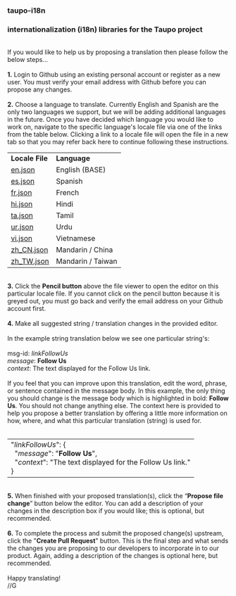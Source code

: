 ### taupo-i18n
### internationalization (i18n) libraries for the Taupo project
<br>
If you would like to help us by proposing a translation then please follow the below steps...<br>
<br>
<b>1.</b> Login to Github using an existing personal account or register as a new user. You must verify your email address with Github before you can propose any changes.<br>
<br>
<b>2.</b> Choose a language to translate. Currently English and Spanish are the only two languages we support, but we will be adding additional languages in the future. Once you have decided which language you would like to work on, navigate to the specific language's locale file via one of the links from the table below. Clicking a link to a locale file will open the file in a new tab so that you may refer back here to continue following these instructions.<br>
<table>
<tr><td><b>Locale File</b></td><td><b>Language</b></td></tr>
<tr><td><a href="https://github.com/triune/taupo-i18n/blob/master/en.json" target="_blank">en.json</a></td><td>English (BASE)</td></tr>
<tr><td><a href="https://github.com/triune/taupo-i18n/blob/master/es.json" target="_blank">es.json</a></td><td>Spanish</td></tr>
<tr><td><a href="https://github.com/triune/taupo-i18n/blob/master/fr.json" target="_blank">fr.json</a></td><td>French</td></tr>
<tr><td><a href="https://github.com/triune/taupo-i18n/blob/master/hi.json" target="_blank">hi.json</a></td><td>Hindi</td></tr>
<tr><td><a href="https://github.com/triune/taupo-i18n/blob/master/ta.json" target="_blank">ta.json</a></td><td>Tamil</td></tr>
<tr><td><a href="https://github.com/triune/taupo-i18n/blob/master/ur.json" target="_blank">ur.json</a></td><td>Urdu</td></tr>
<tr><td><a href="https://github.com/triune/taupo-i18n/blob/master/vi.json" target="_blank">vi.json</a></td><td>Vietnamese</td></tr>
<tr><td><a href="https://github.com/triune/taupo-i18n/blob/master/zh_CN.json" target="_blank">zh_CN.json</a></td><td>Mandarin / China</td></tr>
<tr><td><a href="https://github.com/triune/taupo-i18n/blob/master/zh_TW.json" target="_blank">zh_TW.json</a></td><td>Mandarin / Taiwan</td></tr>
</table>
<br>
<b>3.</b> Click the <b>Pencil button</b> above the file viewer to open the editor on this particular locale file. If you cannot click on the pencil button because it is greyed out, you must go back and verify the email address on your Github account first.<br>
<br>
<b>4.</b> Make all suggested string / translation changes in the provided editor.<br>
<br>
In the example string translation below we see one particular string's:<br>
<br>
msg-id: <i>linkFollowUs</i><br>
<i>message</i>: <b>Follow Us</b><br>
<i>context</i>: The text displayed for the Follow Us link.<br>
<br>
If you feel that you can improve upon this translation, edit the word, phrase, or sentence contained in the message body. In this example, the only thing you should change is the message body which is highlighted in bold: <b>Follow Us</b>. You should not change anything else. The context here is provided to help you propose a better translation by offering a little more information on how, where, and what this particular translation (string) is used for.<br>
<br>
<table><tr><td>
"<i>linkFollowUs</i>": {<br>
&nbsp;&nbsp;"<i>message</i>": "<b>Follow Us</b>",<br>
&nbsp;&nbsp;"<i>context</i>": "The text displayed for the Follow Us link."<br>
}</td></tr></table>
<br>
<b>5.</b> When finished with your proposed translation(s), click the “<b>Propose file change</b>” button below the editor. You can add a description of your changes in the description box if you would like;  this is optional, but recommended.<br>
<br>
<b>6.</b> To complete the process and submit the proposed change(s) upstream, click the "<b>Create Pull Request</b>" button. This is the final step and what sends the changes you are proposing to our developers to incorporate in to our product. Again, adding a description of the changes is optional here, but recommended.<br>
<br>
Happy translating!<br>
//G
